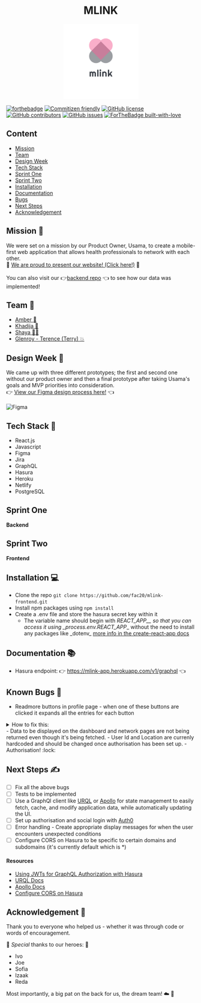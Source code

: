 <h1 align="center"> MLINK </h1> 
    
<p align="center">
<img alt="mlink logo" width="200" src="src/assets/images/logo.png"/>
</p>

[![forthebadge](https://forthebadge.com/images/badges/powered-by-coffee.svg)](https://forthebadge.com)
[![Commitizen friendly](https://img.shields.io/badge/commitizen-friendly-brightgreen.svg)](http://commitizen.github.io/cz-cli/)
[![GitHub license](https://img.shields.io/badge/License-MIT-green.svg)](https://shields.io/)
[![GitHub contributors](https://img.shields.io/badge/Contributors-4-blue.svg)](https://GitHub.com/fac20/mlink-frontend/graphs/contributors/)
[![GitHub issues](https://img.shields.io/badge/Issues-5-orange.svg)](https://GitHub.com/fac20/mlink-frontend/issues/)
[![ForTheBadge built-with-love](http://ForTheBadge.com/images/badges/built-with-love.svg)](https://GitHub.com/Naereen/)

## Content

- [Mission](#Mission-rocket)
- [Team](#Team-briefcase)
- [Design Week](#Design-Week-art)
- [Tech Stack](#Tech-Stack-pancakes)
- [Sprint One](#Sprint-One)
- [Sprint Two](#Sprint-Two)
- [Installation](#Installation-computer)
- [Documentation](#Documentation-books)
- [Bugs](#Bugs-bug)
- [Next Steps](#Next-Steps-writing_hand)
- [Acknowledgement](#Acknowledgement-1st_place_medal)

## Mission :rocket:

We were set on a mission by our Product Owner, Usama, to create a
mobile-first web application that allows health professionals to network with each other.
<br>
:confetti_ball:	[We are proud to present our website! (Click here!)](https://mlink.netlify.app/) :confetti_ball:	
<br>
You can also visit our :point_right:[backend repo](https://github.com/fac20/mlink-backend) :point_left:	to see how our data was implemented!

## Team :briefcase:	

- [Amber :angel:](https://github.com/amberrignell)
- [Khadija :fairy: ](https://github.com/khadija-nur)
- [Shaya :mermaid: ](https://github.com/fairyaksh)
- [Glenroy - Terence (Terry) :boom:](https://github.com/RunGT)

## Design Week :art:	

We came up with three different prototypes; the first and second one without our product owner and then a final prototype after taking Usama's goals and MVP priorities into consideration.
<br>
:point_right:	[View our Figma design process here!](https://www.figma.com/file/ScvYrnmlkUleZJQFL0BZPq/MLink-wireframe) :point_left:	
<br>
![Figma](https://i.imgur.com/deAdrPE.png=250x250)

## Tech Stack :pancakes:

- React.js
- Javascript
- Figma
- Jira
- GraphQL
- Hasura
- Heroku
- Netlify
- PostgreSQL

## Sprint One 

**Backend**

## Sprint Two

**Frontend**


## Installation :computer:	

- Clone the repo `git clone https://github.com/fac20/mlink-frontend.git`
- Install npm packages using `npm install`
- Create a .env file and store the hasura secret key within it
  - The variable name should begin with _REACT_APP\_\_ so that you can access it using
    \_process.env.REACT_APP_<variable-name>_ without the need to install any packages like \_dotenv_
    [more info in the create-react-app docs](https://create-react-app.dev/docs/adding-custom-environment-variables/)

## Documentation :books:	

- Hasura endpoint: :point_right: https://mlink-app.herokuapp.com/v1/graphql :point_left:

## Known Bugs :bug:	

- Readmore buttons in profile page - when one of these buttons are clicked it expands all the entries for each button
<details>
<summary> How to fix this:</summary>
    
- Set a unique state for each component that's using the dropdown
</details>
- Data to be displayed on the dashboard and network pages are not being returned even though it's being fetched.
- User Id and Location are currenly hardcoded and should be changed once authorisation has been set up.
- Authorisation! :lock:

## Next Steps :writing_hand:	

- [ ] Fix all the above bugs
- [ ] Tests to be implemented
- [ ] Use a GraphQl client like [URQL](https://formidable.com/open-source/urql/) or
      [Apollo](https://www.apollographql.com/) for state management to easily fetch, cache, and modify application data,
      while automatically updating the UI.
- [ ] Set up authorisation and social login with [Auth0](https://auth0.com/)
- [ ] Error handling - Create appropriate display messages for when the user encounters unexpected conditions
- [ ] Configure CORS on Hasura to be specific to certain domains and subdomains (it's currently default which is \*)

#### Resources

- [Using JWTs for GraphQL Authorization with Hasura](https://auth0.com/blog/using-jwts-for-graphql-authorization-with-hasura/)  
- [URQL Docs](https://formidable.com/open-source/urql/docs/)  
- [Apollo Docs](https://www.apollographql.com/docs/react/)  
- [Configure CORS on Hasura](https://hasura.io/docs/1.0/graphql/core/deployment/graphql-engine-flags/config-examples.html#configure-cors)

## Acknowledgement :1st_place_medal:

Thank you to everyone who helped us - whether it was through code or words of encouragement.

:superhero: _Special_ thanks to our heroes: :superhero:

- Ivo
- Joe
- Sofia
- Izaak
- Reda

Most importantly, a big pat on the back for us, the dream team! :cloud: :stars:

